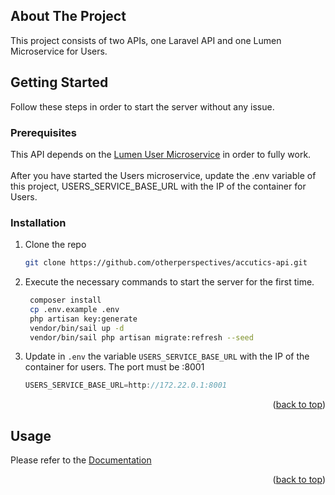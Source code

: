 <!-- ABOUT THE PROJECT -->
## About The Project

This project consists of two APIs, one Laravel API and one Lumen Microservice for Users.
<br>



<!-- GETTING STARTED -->
## Getting Started

Follow these steps in order to start the server without any issue.

### Prerequisites

This API depends on the [Lumen User Microservice](https://github.com/otherperspectives/accutics-users-microservice) in order to fully work. 
<br><br>
After you have started the Users microservice, update the .env variable of this project, USERS_SERVICE_BASE_URL 
with the IP of the container for Users. 


### Installation


1. Clone the repo
   ```sh
   git clone https://github.com/otherperspectives/accutics-api.git
   ```
2. Execute the necessary commands to start the server for the first time.
   ```sh
    composer install
    cp .env.example .env
    php artisan key:generate
    vendor/bin/sail up -d
    vendor/bin/sail php artisan migrate:refresh --seed
   ```
3. Update in `.env` the variable `USERS_SERVICE_BASE_URL` with the IP of the container for users. The port must be :8001
   ```js
   USERS_SERVICE_BASE_URL=http://172.22.0.1:8001
   ```

<p align="right">(<a href="#top">back to top</a>)</p>



<!-- USAGE EXAMPLES -->
## Usage

Please refer to the [Documentation](https://documenter.getpostman.com/view/4285739/UVJYLfDS#0a298a60-a885-4920-9eff-98f6ee08cb45)

<p align="right">(<a href="#top">back to top</a>)</p>
